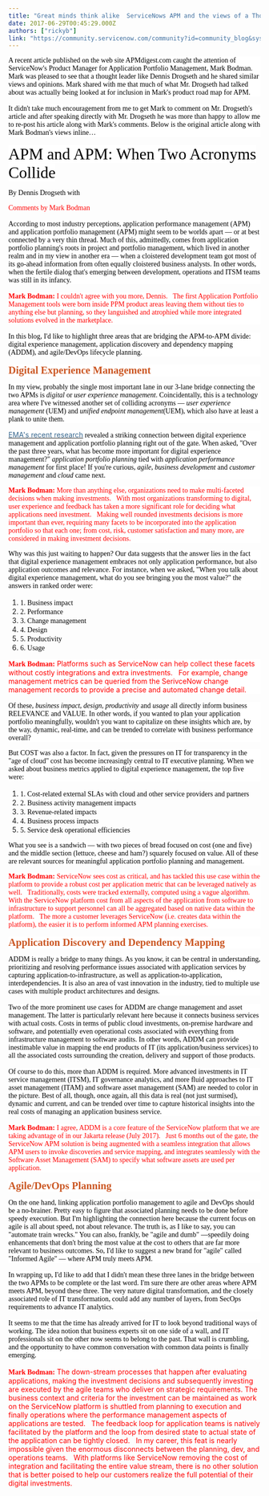```yaml
---
title: "Great minds think alike  ServiceNows APM and the views of a Thought Leader"
date: 2017-06-29T00:45:29.000Z
authors: ["rickyb"]
link: "https://community.servicenow.com/community?id=community_blog&sys_id=9dcdeea9dbd0dbc01dcaf3231f9619ab"
---
```

<p style="margin-bottom: 12.0pt; background: white;"><span style="font-family: 'Lucida Grande'; color: black;">A recent article published on the web site APMdigest.com caught the attention of ServiceNow's Product Manager for Application Portfolio Management, Mark Bodman. Mark was pleased to see that a thought leader like Dennis Drogseth and he shared similar views and opinions. Mark shared with me that much of what Mr. Drogseth had talked about was actually being looked at for inclusion in Mark's product road map for APM.   </span></p><p style="margin-bottom: 12.0pt; background: white;"><span style="font-family: 'Lucida Grande'; color: black;">It didn't take much encouragement from me to get Mark to comment on Mr. Drogseth's article and after speaking directly with Mr. Drogseth he was more than happy to allow me to re-post his article along with Mark's comments. Below is the original article along with Mark Bodman's views inline…</span></p><p></p><p><span style="font-size: 24.0pt; font-family: Geneva; color: black; background: white;">APM and APM: When Two Acronyms Collide</span></p><p><span style="font-family: 'Lucida Grande'; color: black;">By Dennis Drogseth with</span></p><p style="margin-bottom: 12.0pt;"><span style="font-family: 'Lucida Grande'; color: red;">Comments by Mark Bodman</span></p><p style="margin-bottom: 12.0pt; background: white;"><span style="font-family: 'Lucida Grande'; color: black;">According to most industry perceptions, application performance management (APM) and application portfolio management (APM) might seem to be worlds apart — or at best connected by a very thin thread. Much of this, admittedly, comes from application portfolio planning's roots in project and portfolio management, which lived in another realm and in my view in another era — when a cloistered development team got most of its go-ahead information from often equally cloistered business analysts. In other words, when the fertile dialog that's emerging between development, operations and ITSM teams was still in its infancy.</span></p><p style="margin-bottom: 12.0pt; background: white;"><strong style="color: red; font-family: 'Lucida Grande';">Mark Bodman:</strong><span style="font-family: 'Lucida Grande'; color: red;"> I couldn't agree with you more, Dennis.   The first Application Portfolio Management tools were born inside PPM product areas leaving them without ties to anything else but planning, so they languished and atrophied while more integrated solutions evolved in the marketplace.</span></p><p style="margin-bottom: 12.0pt; background: white;"><span style="font-family: 'Lucida Grande'; color: black;">In this blog, I'd like to highlight three areas that are bridging the APM-to-APM divide: digital experience management, application discovery and dependency mapping (ADDM), and agile/DevOps lifecycle planning.</span></p><p style="margin-top: 9.0pt; margin-bottom: 9.0pt; background: white;"><strong style="color: #cb5723; font-size: 15.5pt; font-family: 'Lucida Grande';">Digital Experience Management</strong></p><p style="background: white;"><span style="font-family: 'Lucida Grande'; color: black;">In my view, probably the single most important lane in our 3-lane bridge connecting the two APMs is </span><em style="color: black; font-family: 'inherit',serif;">digital </em><span style="font-family: 'Lucida Grande'; color: black;">or </span><em style="color: black; font-family: 'inherit',serif;">user experience management</em><span style="font-family: 'Lucida Grande'; color: black;">. Coincidentally, this is a technology area where I've witnessed another set of colliding acronyms — </span><em style="color: black; font-family: 'inherit',serif;">user experience management</em><span style="font-family: 'Lucida Grande'; color: black;"> (UEM) and </span><em style="color: black; font-family: 'inherit',serif;">unified endpoint management</em><span style="font-family: 'Lucida Grande'; color: black;">(UEM), which also have at least a plank to unite them.</span></p><p style="background: white;"><a href="http://www.enterprisemanagement.com/research/asset.php/3400/User,-Customer,-and-Digital-Experience:-Where-Service-and-Business-Performance-Come-Together" target="_blank"><span style="font-family: inherit, serif; color: #37678e;">EMA's recent research</span></a><span style="font-family: 'Lucida Grande'; color: black;"> revealed a striking connection between digital experience management and application portfolio planning right out of the gate. When asked, "Over the past three years, what has become more important for digital experience management?" </span><em style="color: black; font-family: 'inherit',serif;">application portfolio planning </em><span style="font-family: 'Lucida Grande'; color: black;">tied with </span><em style="color: black; font-family: 'inherit',serif;">application performance management </em><span style="font-family: 'Lucida Grande'; color: black;">for first place! If you're curious, </span><em style="color: black; font-family: 'inherit',serif;">agile</em><span style="font-family: 'Lucida Grande'; color: black;">, </span><em style="color: black; font-family: 'inherit',serif;">business development</em><span style="font-family: 'Lucida Grande'; color: black;"> and </span><em style="color: black; font-family: 'inherit',serif;">customer management</em><span style="font-family: 'Lucida Grande'; color: black;"> and </span><em style="color: black; font-family: 'inherit',serif;">cloud </em><span style="font-family: 'Lucida Grande'; color: black;">came next.</span></p><p style="background: white;"><strong style="color: red; font-family: 'Lucida Grande';">Mark Bodman:</strong><span style="font-family: 'Lucida Grande'; color: red;"> More than anything else, organizations need to make multi-faceted decisions when making investments.   With most organizations transforming to digital, user experience and feedback has taken a more significant role for deciding what applications need investment.   Making well rounded investments decisions is more important than ever, requiring many facets to be incorporated into the application portfolio so that each one; from cost, risk, customer satisfaction and many more, are considered in making investment decisions. </span><span style="font-family: 'Lucida Grande'; color: black;">   </span></p><p></p><p style="margin-bottom: 12.0pt; background: white;"><span style="font-family: 'Lucida Grande'; color: black;">Why was this just waiting to happen? Our data suggests that the answer lies in the fact that digital experience management embraces not only application performance, but also application outcomes and relevance. For instance, when we asked, "When you talk about digital experience management, what do you see bringing you the most value?" the answers in ranked order were:</span></p><ol style="list-style-type: decimal;"><li><span style="font-family: 'Lucida Grande'; color: black;">1. Business impact</span></li><li><span style="font-family: 'Lucida Grande'; color: black;">2. Performance</span></li><li><span style="font-family: 'Lucida Grande'; color: black;">3. Change management</span></li><li><span style="font-family: 'Lucida Grande'; color: black;">4. Design</span></li><li><span style="font-family: 'Lucida Grande'; color: black;">5. Productivity</span></li><li><span style="font-family: 'Lucida Grande'; color: black;">6. Usage</span></li></ol><p style="margin-bottom: 12.0pt; background: white;"><strong style="color: red; font-family: 'Lucida Grande';">Mark Bodman:</strong> <span style="color: red;">Platforms such as ServiceNow can help collect these facets without costly integrations and extra investments.   For example, change management metrics can be queried from the SerivceNow change management records to provide a precise and automated change detail.</span></p><p style="background: white;"><span style="font-family: 'Lucida Grande'; color: black;">Of these, </span><em style="color: black; font-family: 'inherit',serif;">business impact</em><span style="font-family: 'Lucida Grande'; color: black;">, </span><em style="color: black; font-family: 'inherit',serif;">design</em><span style="font-family: 'Lucida Grande'; color: black;">, </span><em style="color: black; font-family: 'inherit',serif;">productivity </em><span style="font-family: 'Lucida Grande'; color: black;">and </span><em style="color: black; font-family: 'inherit',serif;">usage </em><span style="font-family: 'Lucida Grande'; color: black;">all directly inform business RELEVANCE and VALUE. In other words, if you wanted to plan your application portfolio meaningfully, wouldn't you want to capitalize on these insights which are, by the way, dynamic, real-time, and can be trended to correlate with business performance overall?</span></p><p style="margin-bottom: 12.0pt; background: white;"><span style="font-family: 'Lucida Grande'; color: black;">But COST was also a factor. In fact, given the pressures on IT for transparency in the "age of cloud" cost has become increasingly central to IT executive planning. When we asked about business metrics applied to digital experience management, the top five were:</span></p><ol style="list-style-type: decimal;"><li><span style="font-family: 'Lucida Grande'; color: black;">1. Cost-related external SLAs with cloud and other service providers and partners</span></li><li><span style="font-family: 'Lucida Grande'; color: black;">2. Business activity management impacts</span></li><li><span style="font-family: 'Lucida Grande'; color: black;">3. Revenue-related impacts</span></li><li><span style="font-family: 'Lucida Grande'; color: black;">4. Business process impacts</span></li><li><span style="font-family: 'Lucida Grande'; color: black;">5. Service desk operational efficiencies</span></li></ol><p style="background: white;"><span style="font-family: 'Lucida Grande'; color: black;">What you see is a sandwich — with two pieces of bread focused on cost (one and five) and the middle section (lettuce, cheese and ham?) squarely focused on value. All of these are relevant sources for meaningful application portfolio planning and management.</span></p><p style="margin-bottom: 12.0pt; background: white;"><strong style="color: red; font-family: 'Lucida Grande';">Mark Bodman:</strong><span style="font-family: 'Lucida Grande'; color: red;"> ServiceNow sees cost as critical, and has tackled this use case within the platform to provide a robust cost per application metric that can be leveraged natively as well.   Traditionally, costs were tracked externally, computed using a vague algorithm.   With the ServiceNow platform cost from all aspects of the application from software to infrastructure to support personnel can all be aggregated based on native data within the platform.   The more a customer leverages ServiceNow (i.e. creates data within the platform), the easier it is to perform informed APM planning exercises.</span></p><p style="margin-top: 9.0pt; margin-bottom: 9.0pt; background: white;"><strong style="color: #cb5723; font-size: 15.5pt; font-family: 'Lucida Grande';">Application Discovery and Dependency Mapping</strong></p><p style="margin-bottom: 12.0pt; background: white;"><span style="font-family: 'Lucida Grande'; color: black;">ADDM is really a bridge to many things. As you know, it can be central in understanding, prioritizing and resolving performance issues associated with application services by capturing application-to-infrastructure, as well as application-to-application, interdependencies. It is also an area of vast innovation in the industry, tied to multiple use cases with multiple product architectures and designs.</span></p><p style="margin-bottom: 12.0pt; background: white;"><span style="font-family: 'Lucida Grande'; color: black;">Two of the more prominent use cases for ADDM are change management and asset management. The latter is particularly relevant here because it connects business services with actual costs. Costs in terms of public cloud investments, on-premise hardware and software, and potentially even operational costs associated with everything from infrastructure management to software audits. In other words, ADDM can provide inestimable value in mapping the end products of IT (its application/business services) to all the associated costs surrounding the creation, delivery and support of those products.</span></p><p style="margin-bottom: 12.0pt; background: white;"><span style="font-family: 'Lucida Grande'; color: black;">Of course to do this, more than ADDM is required. More advanced investments in IT service management (ITSM), IT governance analytics, and more fluid approaches to IT asset management (ITAM) and software asset management (SAM) are needed to color in the picture. Best of all, though, once again, all this data is real (not just surmised), dynamic and current, and can be trended over time to capture historical insights into the real costs of managing an application business service.</span></p><p style="margin-bottom: 12.0pt; background: white;"><strong style="color: red; font-family: 'Lucida Grande';">Mark Bodman:</strong><span style="font-family: 'Lucida Grande'; color: red;"> I agree, ADDM is a core feature of the ServiceNow platform that we are taking advantage of in our Jakarta release (July 2017).   Just 6 months out of the gate, the ServiceNow APM solution is being augmented with a seamless integration that allows APM users to invoke discoveries and service mapping, and integrates seamlessly with the Software Asset Management (SAM) to specify what software assets are used per application. </span></p><p style="margin-top: 9.0pt; margin-bottom: 9.0pt; background: white;"><strong style="color: #cb5723; font-size: 15.5pt; font-family: 'Lucida Grande';">Agile/DevOps Planning</strong></p><p style="margin-bottom: 12.0pt; background: white;"><span style="font-family: 'Lucida Grande'; color: black;">On the one hand, linking application portfolio management to agile and DevOps should be a no-brainer. Pretty easy to figure that associated planning needs to be done before speedy execution. But I'm highlighting the connection here because the current focus on agile is all about speed, not about relevance. The truth is, as I like to say, you can "automate train wrecks." You can also, frankly, be "agile and dumb" —speedily doing enhancements that don't bring the most value at the cost to others that are far more relevant to business outcomes. So, I'd like to suggest a new brand for "agile" called "Informed Agile" — where APM truly meets APM.</span></p><p style="margin-bottom: 12.0pt; background: white;"><span style="font-family: 'Lucida Grande'; color: black;">In wrapping up, I'd like to add that I didn't mean these three lanes in the bridge between the two APMs to be complete or the last word. I'm sure there are other areas where APM meets APM, beyond these three. The very nature digital transformation, and the closely associated role of IT transformation, could add any number of layers, from SecOps requirements to advance IT analytics.</span></p><p style="margin-bottom: 12.0pt; background: white;"><span style="font-family: 'Lucida Grande'; color: black;">It seems to me that the time has already arrived for IT to look beyond traditional ways of working. The idea notion that business experts sit on one side of a wall, and IT professionals sit on the other now seems to belong to the past. That wall is crumbling, and the opportunity to have common conversation with common data points is finally emerging.</span></p><p><strong style="color: red; font-family: 'Lucida Grande';">Mark Bodman:</strong> <span style="color: red;">The down-stream processes that happen after evaluating applications, making the investment decisions and subsequently investing are executed by the agile teams who deliver on strategic requirements. The business context and criteria for the investment can be maintained as work on the ServiceNow platform is shuttled from planning to execution and finally operations where the performance management aspects of applications are tested.   The feedback loop for application teams is natively facilitated by the platform and the loop from desired state to actual state of the application can be tightly closed.   In my career, this feat is nearly impossible given the enormous disconnects between the planning, dev, and operations teams.   With platforms like ServiceNow removing the cost of integration and facilitating the entire value stream, there is no other solution that is better poised to help our customers realize the full potential of their digital investments.</span></p>